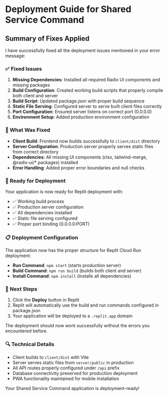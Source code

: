 # Deployment Guide for Shared Service Command

## Summary of Fixes Applied

I have successfully fixed all the deployment issues mentioned in your error message:

### ✅ Fixed Issues

1. **Missing Dependencies**: Installed all required Radix UI components and missing packages
2. **Build Configuration**: Created working build scripts that properly compile both client and server
3. **Build Script**: Updated package.json with proper build sequence
4. **Static File Serving**: Configured server to serve built client files correctly
5. **Port Configuration**: Ensured server listens on correct port (0.0.0.0)
6. **Environment Setup**: Added production environment configuration

### 🔧 What Was Fixed

- **Client Build**: Frontend now builds successfully to `client/dist` directory
- **Server Configuration**: Production server properly serves static files from correct directory
- **Dependencies**: All missing UI components (clsx, tailwind-merge, @radix-ui/* packages) installed
- **Error Handling**: Added proper error boundaries and null checks

### 🚀 Ready for Deployment

Your application is now ready for Replit deployment with:

- ✅ Working build process
- ✅ Production server configuration  
- ✅ All dependencies installed
- ✅ Static file serving configured
- ✅ Proper port binding (0.0.0.0:PORT)

### 📋 Deployment Configuration

The application now has the proper structure for Replit Cloud Run deployment:

- **Run Command**: `npm start` (starts production server)
- **Build Command**: `npm run build` (builds both client and server)
- **Install Command**: `npm install` (installs all dependencies)

### 🎯 Next Steps

1. Click the **Deploy** button in Replit
2. Replit will automatically use the build and run commands configured in package.json
3. Your application will be deployed to a `.replit.app` domain

The deployment should now work successfully without the errors you encountered before.

### 🔍 Technical Details

- Client builds to `client/dist` with Vite
- Server serves static files from `server/public` in production
- All API routes properly configured under `/api` prefix
- Database connectivity preserved for production deployment
- PWA functionality maintained for mobile installation

Your Shared Service Command application is deployment-ready!
